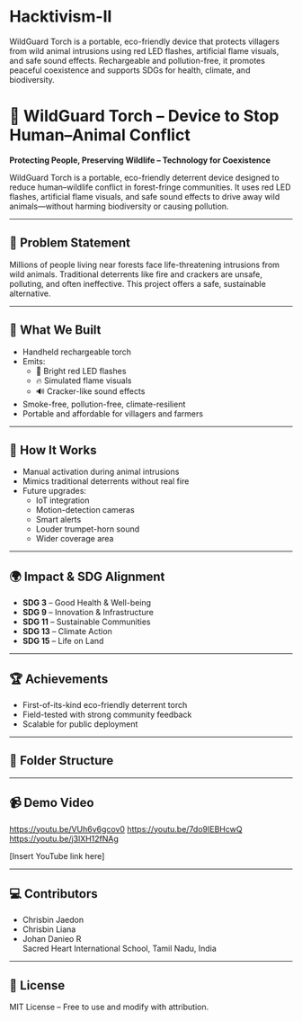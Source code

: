 # Hacktivism-II
WildGuard Torch is a portable, eco-friendly device that protects villagers from wild animal intrusions using red LED flashes, artificial flame visuals, and safe sound effects. Rechargeable and pollution-free, it promotes peaceful coexistence and supports SDGs for health, climate, and biodiversity.
# 🌿 WildGuard Torch – Device to Stop Human–Animal Conflict

**Protecting People, Preserving Wildlife – Technology for Coexistence**

WildGuard Torch is a portable, eco-friendly deterrent device designed to reduce human–wildlife conflict in forest-fringe communities. It uses red LED flashes, artificial flame visuals, and safe sound effects to drive away wild animals—without harming biodiversity or causing pollution.

---

## 🚨 Problem Statement

Millions of people living near forests face life-threatening intrusions from wild animals. Traditional deterrents like fire and crackers are unsafe, polluting, and often ineffective. This project offers a safe, sustainable alternative.

---

## 🔧 What We Built

- Handheld rechargeable torch
- Emits:
  - 🔴 Bright red LED flashes
  - 🔥 Simulated flame visuals
  - 🔊 Cracker-like sound effects
- Smoke-free, pollution-free, climate-resilient
- Portable and affordable for villagers and farmers

---

## 🧠 How It Works

- Manual activation during animal intrusions
- Mimics traditional deterrents without real fire
- Future upgrades:
  - IoT integration
  - Motion-detection cameras
  - Smart alerts
  - Louder trumpet-horn sound
  - Wider coverage area

---

## 🌍 Impact & SDG Alignment

- **SDG 3** – Good Health & Well-being  
- **SDG 9** – Innovation & Infrastructure  
- **SDG 11** – Sustainable Communities  
- **SDG 13** – Climate Action  
- **SDG 15** – Life on Land  

---

## 🏆 Achievements

- First-of-its-kind eco-friendly deterrent torch
- Field-tested with strong community feedback
- Scalable for public deployment

---

## 📁 Folder Structure

---

## 📹 Demo Video
https://youtu.be/VUh6v6gcov0
https://youtu.be/7do9IEBHcwQ
https://youtu.be/j3lXH12fNAg

[Insert YouTube link here]

---

## 💻 Contributors

- Chrisbin Jaedon  
- Chrisbin Liana  
- Johan Danieo R  
Sacred Heart International School, Tamil Nadu, India

---

## 📜 License

MIT License – Free to use and modify with attribution.

